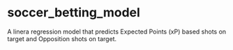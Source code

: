 # soccer_betting_model

A linera regression model that predicts Expected Points (xP) based shots on target and Opposition shots on target. 
